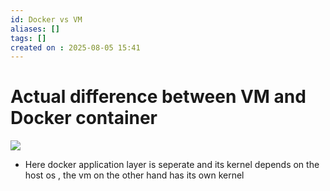 ```yaml
---
id: Docker vs VM
aliases: []
tags: []
created on : 2025-08-05 15:41
---
```


# Actual difference between VM and Docker container 

![](Docker%20vs%20VM.png)


-  Here docker application layer is seperate and its kernel depends on the host os , the vm on the other hand has its own kernel


